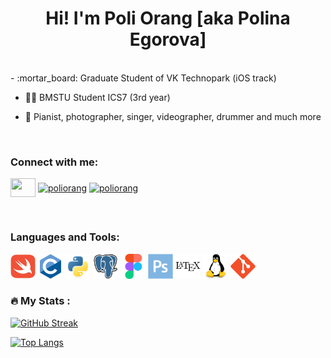 <h1 align="center">Hi! I'm Poli Orang [aka Polina Egorova]</h1>

<br>
- :mortar_board: Graduate Student of VK Technopark (iOS track)  

- :student: BMSTU Student ICS7 (3rd year)  

- :muscle: Pianist, photographer, singer, videographer, drummer and much more  
<br>

<h3 align="left">Connect with me:</h3>
<p align="left">
  <a href="https://t.me/poliorang" target="blank"><img align="center"
      src="https://www.svgrepo.com/show/303292/telegram-logo.svg" height="30" width="40" /></a>
  <a href="https://www.instagram.com/poliorang" target="blank"><img align="center"
      src="https://raw.githubusercontent.com/rahuldkjain/github-profile-readme-generator/master/src/images/icons/Social/instagram.svg"
      alt="poliorang" height="30" width="40" /></a>
  <a href="https://vk.com/poliorang" target="blank"><img align="center"
      src="https://raw.githubusercontent.com/rahuldkjain/github-profile-readme-generator/master/src/images/icons/Social/vk.svg"
      alt="poliorang" height="30" width="40" /></a>

</p>

<br>

<h3 align="left">Languages and Tools:</h3>
<div>
  <img src="https://github.com/devicons/devicon/blob/master/icons/swift/swift-original.svg" title="Swift.org" alt="Swift.org" width="40" 
</div>
  <img src="https://github.com/devicons/devicon/blob/master/icons/c/c-original.svg" title="C" alt="C" width="40" 
</div>
  <img src="https://github.com/devicons/devicon/blob/master/icons/python/python-original.svg" title="Python" alt="Python" width="40" 
</div>
  <img src="https://github.com/devicons/devicon/blob/master/icons/postgresql/postgresql-original.svg" title="Postgresql" alt="Postgresql" width="40" 
</div>
  <img src="https://github.com/devicons/devicon/blob/master/icons/figma/figma-original.svg" title="Figma" alt="Figma" width="40" 
</div>
  <img src="https://github.com/devicons/devicon/blob/master/icons/photoshop/photoshop-plain.svg" title="Photoshop" alt="Photoshop" width="40" 
</div>
  <img src="https://github.com/devicons/devicon/blob/master/icons/latex/latex-original.svg" title="Latex" alt="Latex" width="40" 
</div>
  <img src="https://github.com/devicons/devicon/blob/master/icons/linux/linux-original.svg" title="Linux" alt="Linux" width="40" 
</div>
  <img src="https://github.com/devicons/devicon/blob/master/icons/git/git-original.svg" title="Git" alt="Git" width="40" 
</div>

### :fire: My Stats :
[![GitHub Streak](http://github-readme-streak-stats.herokuapp.com?user=poliorang&theme=dark&background=000000)](https://git.io/streak-stats)

[![Top Langs](https://github-readme-stats.vercel.app/api/top-langs/?username=poliorang&layout=compact&theme=vision-friendly-dark)](https://github.com/anuraghazra/github-readme-stats)
